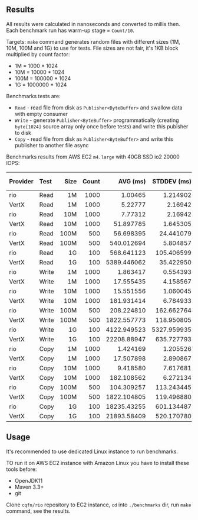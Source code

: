 
## Results


All results were calculated in nanoseconds and converted to millis then.
Each benchmark run has warm-up stage = `Count/10`.

Targets: `make` command generates random files with different sizes (1M, 10M, 100M and 1G)
to use for tests. File sizes are not fair, it's 1KB block multiplied by count factor:
 - 1M   = 1000 * 1024
 - 10M  = 10000 * 1024
 - 100M = 100000 * 1024
 - 1G = 1000000 * 1024

Benchmarks tests are:
 - `Read` - read file from disk as `Publisher<ByteBuffer>` and swallow data with empty consumer
 - `Write` - generate `Publisher<ByteBuffer>` programmatically (creating `byte[1024]` source array only once before tests)
 and write this pubisher to disk
 - `Copy` - read file from disk as `Publisher<ByteBuffer>` and write this publisher to another file async

Benchmarks results from AWS EC2 `m4.large` with 40GB SSD io2 20000 IOPS:

Provider | Test    | Size | Count | AVG (ms)    | STDDEV (ms) | STDERR (ms) |
:--------|:--------|-----:|------:|------------:|------------:|------------:|
 rio     | Read    | 1M   | 1000  | 1.00465     | 1.214902    | 0.038419    |
 VertX   | Read    | 1M   | 1000  | 5.22777     | 2.16942     | 0.068603    |
 rio     | Read    | 10M  | 1000  | 7.77312     | 2.16942     | 0.068603    |
 VertX   | Read    | 10M  | 1000  | 51.897785   | 1.645305    | 0.052029    |
 rio     | Read    | 100M | 500   | 56.698395   | 24.441079   | 1.093038    |
 VertX   | Read    | 100M | 500   | 540.012694  | 5.804857    | 0.259601    |
 rio     | Read    | 1G   | 100   | 568.641123  | 105.406599  | 10.540660   |
 VertX   | Read    | 1G   | 100   | 5389.446062 | 35.422950   | 3.542295    |
 rio     | Write   | 1M   | 1000  | 1.863417    | 0.554393    | 0.017531    |
 VertX   | Write   | 1M   | 1000  | 17.555435   | 4.158567    | 0.131505    |
 rio     | Write   | 10M  | 1000  | 15.551556   | 1.060045    | 0.033522    |
 VertX   | Write   | 10M  | 1000  | 181.931414  | 6.784933    | 0.214558    |
 rio     | Write   | 100M | 500   | 208.224810  | 162.662764  | 7.274500    |
 VertX   | Write   | 100M | 500   | 1822.557773 | 118.950805  | 5.319642    |
 rio     | Write   | 1G   | 100   | 4122.949523 | 5327.959935 | 532.795994  |
 VertX   | Write   | 1G   | 100   | 22208.88947 | 635.727793  | 63.572779   |
 rio     | Copy    | 1M   | 1000  | 1.424169    | 1.205526    | 0.038122    |
 VertX   | Copy    | 1M   | 1000  | 17.507898   | 2.890867    | 0.091417    |
 rio     | Copy    | 10M  | 1000  | 9.418580    | 7.617681    | 0.240892    |
 VertX   | Copy    | 10M  | 1000  | 182.108562  | 6.272134    | 0.198342    |
 rio     | Copy    | 100M | 500   | 104.309257  | 113.243445  | 5.064401    |
 VertX   | Copy    | 100M | 500   | 1822.104805 | 119.496880  | 5.344063    |
 rio     | Copy    | 1G   | 100   | 18235.43255 | 601.134487  | 60.11344    |
 VertX   | Copy    | 1G   | 100   | 21893.58409 | 520.170780  | 52.017078   |

## Usage

It's recommended to use dedicated Linux instance to run benchmarks.

TO run it on AWS EC2 instance with Amazon Linux you have to install these tools before:
 - OpenJDK11
 - Maven 3.3+
 - git

Clone `cqfn/rio` repository to EC2 instance, `cd` into `./benchmarks` dir, run `make` command, see the results.

